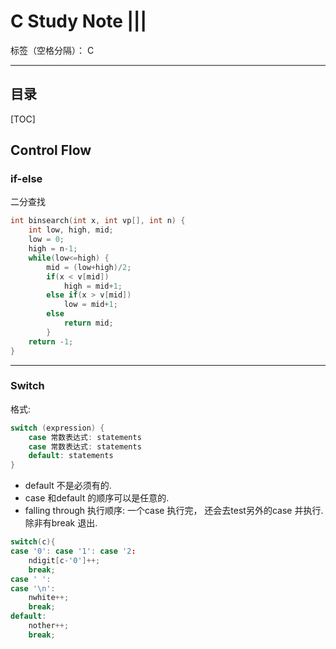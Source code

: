 # C Study Note |||

标签（空格分隔）： C

---

## 目录
[TOC]
## Control Flow
### if-else
二分查找
``` c
int binsearch(int x, int vp[], int n) {
    int low, high, mid;
    low = 0;
    high = n-1;
    while(low<=high) {
        mid = (low+high)/2;
        if(x < v[mid])
            high = mid+1;
        else if(x > v[mid])
            low = mid+1;
        else 
            return mid;
        }
    return -1;
}
```
---
### Switch 
格式:
``` c
switch (expression) {
    case 常数表达式: statements
    case 常数表达式: statements
    default: statements
}
```
* default 不是必须有的.
* case 和default 的顺序可以是任意的.
* falling through 执行顺序: 一个case 执行完， 还会去test另外的case 并执行. 除非有break 退出.
``` c
switch(c){
case '0': case '1': case '2:
    ndigit[c-'0']++;
    break;
case ' ':
case '\n': 
    nwhite++;
    break;
default:
    nother++;
    break;
```




